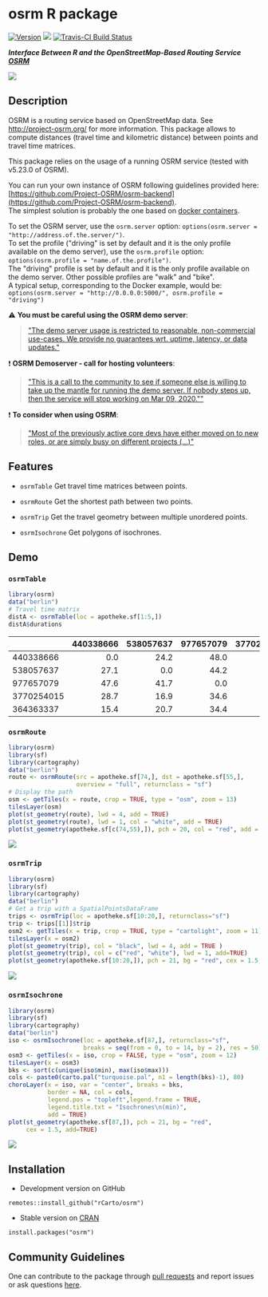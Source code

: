 # osrm R package

[![Version](http://www.r-pkg.org/badges/version/osrm)](https://CRAN.R-project.org/package=osrm/)
![](http://cranlogs.r-pkg.org/badges/osrm?color=brightgreen)
[![Travis-CI Build Status](https://travis-ci.org/rCarto/osrm.svg?branch=master)](https://travis-ci.org/rCarto/osrm)

***Interface Between R and the OpenStreetMap-Based Routing Service [OSRM](http://project-osrm.org/)***

![](https://raw.githubusercontent.com/rCarto/osrm/master/img/cover.png)

## Description
OSRM is a routing service based on OpenStreetMap data. See <http://project-osrm.org/> for more information. This package allows to compute distances (travel time and kilometric distance) between points and travel time matrices.   

This package relies on the usage of a running OSRM service (tested with v5.23.0 of OSRM).    

You can run your own instance of OSRM following guidelines provided here:    [https://github.com/Project-OSRM/osrm-backend](https://github.com/Project-OSRM/osrm-backend).     
The simplest solution is probably the one based on [docker containers](https://github.com/Project-OSRM/osrm-backend#using-docker).    

To set the OSRM server, use the `osrm.server` option: `options(osrm.server = "http://address.of.the.server/")`.     
To set the profile ("driving" is set by default and it is the only profile available on the demo server), use the `osrm.profile` option: `options(osrm.profile = "name.of.the.profile")`.  
The "driving" profile is set by default and it is the only profile available on the demo server. Other possible profiles are "walk" and "bike".  
A typical setup, corresponding to the Docker example, would be:  
`options(osrm.server = "http://0.0.0.0:5000/", osrm.profile = "driving")`


:warning: **You must be careful using the OSRM demo server**:    
> ["The demo server usage is restricted to reasonable, non-commercial use-cases. We provide no guarantees wrt. uptime, latency, or data updates."](https://github.com/Project-OSRM/osrm-backend/wiki/Demo-server)


:heavy_exclamation_mark: **OSRM Demoserver - call for hosting volunteers**:  
> ["This is a call to the community to see if someone else is willing to take 
up the mantle for running the demo server.  If nobody steps up, then the service 
will stop working on Mar 09, 2020.""](https://lists.openstreetmap.org/pipermail/osrm-talk/2020-January/001834.html)


:heavy_exclamation_mark: **To consider when using OSRM**:    
> ["Most of the previously active core devs have either moved on to new roles, or are simply busy on different projects (...)"](https://github.com/Project-OSRM/osrm-backend/issues/5463)




## Features

* `osrmTable` Get travel time matrices between points.

* `osrmRoute` Get the shortest path between two points.

* `osrmTrip` Get the travel geometry between multiple unordered points.

* `osrmIsochrone` Get polygons of isochrones.


## Demo

### `osrmTable`

```r
library(osrm)
data("berlin")
# Travel time matrix
distA <- osrmTable(loc = apotheke.sf[1:5,])
distA$durations
```
|           | 440338666| 538057637| 977657079| 3770254015| 364363337|
|:----------|---------:|---------:|---------:|----------:|---------:|
|440338666  |       0.0|      24.2|      48.0|       26.9|      15.0|
|538057637  |      27.1|       0.0|      44.2|       16.4|      22.6|
|977657079  |      47.6|      41.7|       0.0|       35.0|      36.2|
|3770254015 |      28.7|      16.9|      34.6|        0.0|      17.0|
|364363337  |      15.4|      20.7|      34.4|       15.9|       0.0|

### `osrmRoute`

```r
library(osrm)
library(sf)
library(cartography)
data("berlin")
route <- osrmRoute(src = apotheke.sf[74,], dst = apotheke.sf[55,],
                   overview = "full", returnclass = "sf")
# Display the path
osm <- getTiles(x = route, crop = TRUE, type = "osm", zoom = 13)
tilesLayer(osm)
plot(st_geometry(route), lwd = 4, add = TRUE)
plot(st_geometry(route), lwd = 1, col = "white", add = TRUE)
plot(st_geometry(apotheke.sf[c(74,55),]), pch = 20, col = "red", add = TRUE)
```
![](https://raw.githubusercontent.com/rCarto/osrm/master/img/route.png)


### `osrmTrip`

```r
library(osrm)
library(sf)
library(cartography)
data("berlin")
# Get a trip with a SpatialPointsDataFrame
trips <- osrmTrip(loc = apotheke.sf[10:20,], returnclass="sf")
trip <- trips[[1]]$trip
osm2 <- getTiles(x = trip, crop = TRUE, type = "cartolight", zoom = 11)
tilesLayer(x = osm2)
plot(st_geometry(trip), col = "black", lwd = 4, add = TRUE )
plot(st_geometry(trip), col = c("red", "white"), lwd = 1, add=TRUE)
plot(st_geometry(apotheke.sf[10:20,]), pch = 21, bg = "red", cex = 1.5, add=TRUE)
```

![](https://raw.githubusercontent.com/rCarto/osrm/master/img/trip.png)

### `osrmIsochrone`

```r
library(osrm)
library(sf)
library(cartography)
data("berlin")
iso <- osrmIsochrone(loc = apotheke.sf[87,], returnclass="sf",
                     breaks = seq(from = 0, to = 14, by = 2), res = 50)
osm3 <- getTiles(x = iso, crop = FALSE, type = "osm", zoom = 12)
tilesLayer(x = osm3)
bks <- sort(c(unique(iso$min), max(iso$max)))
cols <- paste0(carto.pal("turquoise.pal", n1 = length(bks)-1), 80)
choroLayer(x = iso, var = "center", breaks = bks,
           border = NA, col = cols,
           legend.pos = "topleft",legend.frame = TRUE,
           legend.title.txt = "Isochrones\n(min)",
           add = TRUE)
plot(st_geometry(apotheke.sf[87,]), pch = 21, bg = "red", 
     cex = 1.5, add=TRUE)

```
![](https://raw.githubusercontent.com/rCarto/osrm/master/img/iso.png)


## Installation

* Development version on GitHub
```{r}
remotes::install_github("rCarto/osrm")
```

* Stable version on [CRAN](https://CRAN.R-project.org/package=osrm/)
```{r}
install.packages("osrm")
```

## Community Guidelines

One can contribute to the package through [pull requests](https://github.com/rCarto/osrm/pulls) and report issues or ask questions [here](https://github.com/rCarto/osrm/issues).

